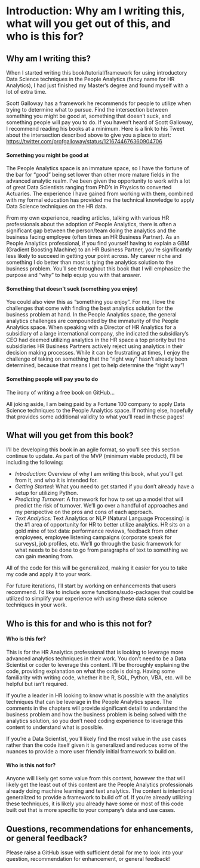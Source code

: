# Introduction: Why am I writing this, what will you get out of this, and who is this for?

## Why am I writing this?
When I started writing this book/tutorial/framework for using introductory Data Science techniques in the People Analytics (fancy name for HR Analytics), I had just finished my Master’s degree and found myself with a lot of extra time.

Scott Galloway has a framework he recommends for people to utilize when trying to determine what to pursue.  Find the intersection between something you might be good at, something that doesn’t suck, and something people will pay you to do.  If you haven’t heard of Scott Galloway, I recommend reading his books at a minimum.  Here is a link to his Tweet about the intersection described above to give you a place to start: https://twitter.com/profgalloway/status/1216744676360904706

#### Something you might be good at
The People Analytics space is an immature space, so I have the fortune of the bar for “good” being set lower than other more mature fields in the advanced analytic realm.  I’ve been given the opportunity to work with a lot of great Data Scientists ranging from PhD’s in Physics to converted Actuaries.  The experience I have gained from working with them, combined with my formal education has provided me the technical knowledge to apply Data Science techniques on the HR data.

From my own experience, reading articles, talking with various HR professionals about the adoption of People Analytics, there is often a significant gap between the person/team doing the analytics and the business facing employee (often times an HR Business Partner).  As an People Analytics professional, if you find yourself having to explain a GBM (Gradient Boosting Machine) to an HR Business Partner, you’re significantly less likely to succeed in getting your point across.  My career niche and something I do better than most is tying the analytics solution to the business problem.  You’ll see throughout this book that I will emphasize the purpose and “why” to help equip you with that answer.

#### Something that doesn't suck (something you enjoy)
You could also view this as “something you enjoy”.  For me, I love the challenges that come with finding the best analytics solution for the business problem at hand.  In the People Analytics space, the general analytics challenges are compounded by the immaturity of the People Analytics space.  When speaking with a Director of HR Analytics for a subsidiary of a large international company, she indicated the subsidiary’s CEO had deemed utilizing analytics in the HR space a top priority but the subsidiaries HR Business Partners actively reject using analytics in their decision making processes.  While it can be frustrating at times, I enjoy the challenge of taking on something that the “right way” hasn’t already been determined, because that means I get to help determine the “right way”!

#### Something people will pay you to do
The irony of writing a free book on GitHub…

All joking aside, I am being paid by a Fortune 100 company to apply Data Science techniques to the People Analytics space.  If nothing else, hopefully that provides some additional validity to what you’ll read in these pages!

## What will you get from this book?
I’ll be developing this book in an agile format, so you’ll see this section continue to update.  As part of the MVP (minimum viable product), I’ll be including the following:
* *Introduction:* Overview of why I am writing this book, what you’ll get from it, and who it is intended for.
* *Getting Started:* What you need to get started if you don’t already have a setup for utilizing Python.
* *Predicting Turnover:* A framework for how to set up a model that will predict the risk of turnover.  We’ll go over a handful of approaches and my perspective on the pros and cons of each approach.
* *Text Analytics:* Text Analytics or NLP (Natural Language Processing) is the #1 area of opportunity for HR to better utilize analytics.  HR sits on a gold mine of text data: performance reviews, feedback from other employees, employee listening campaigns (corporate speak for surveys), job profiles, etc.  We’ll go through the basic framework for what needs to be done to go from paragraphs of text to something we can gain meaning from.

All of the code for this will be generalized, making it easier for you to take my code and apply it to your work.

For future iterations, I’ll start by working on enhancements that users recommend.  I’d like to include some functions/sudo-packages that could be utilized to simplify your experience with using these data science techniques in your work.

## Who is this for and who is this not for?

#### Who is this for?
This is for the HR Analytics professional that is looking to leverage more advanced analytics techniques in their work.  You don’t need to be a Data Scientist or coder to leverage this content.  I’ll be thoroughly explaining the code, providing explanation on what the code is doing.  Having some familiarity with writing code, whether it be R, SQL, Python, VBA, etc. will be helpful but isn’t required.

If you’re a leader in HR looking to know what is possible with the analytics techniques that can be leverage in the People Analytics space.  The comments in the chapters will provide significant detail to understand the business problem and how the business problem is being solved with the analytics solution, so you don’t need coding experience to leverage this content to understand what is possible.

If you’re a Data Scientist, you’ll likely find the most value in the use cases rather than the code itself given it is generalized and reduces some of the nuances to provide a more user friendly initial framework to build on.

#### Who is this not for?
Anyone will likely get some value from this content, however the that will likely get the least out of this content are the People Analytics professionals already doing machine learning and text analytics.  The content is intentional generalized to provide a framework to build off of.  If you’re already utilizing these techniques, it is likely you already have some or most of this code built out that is more specific to your company’s data and use cases.

## Questions, recommendations for enhancements, or general feedback?
Please raise a GitHub issue with sufficient detail for me to look into your question, recommendation for enhancement, or general feedback!


